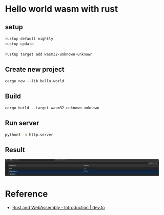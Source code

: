 # Hello world wasm with rust

## setup

```bash
rustup default nightly
rustup update

rustup target add wasm32-unknown-unknown
```

## Create new project

```
cargo new --lib hello-world
```

## Build

```
cargo build --target wasm32-unknown-unknown
```

## Run server

```bash
python3 -m http.server
```

## Result

![Result 01](./images/practice-01.png)

# Reference

* [Rust and WebAssembly - Introduction | dev.to](https://dev.to/sendilkumarn/rust-and-webassembly-for-masses-introduction-1034)